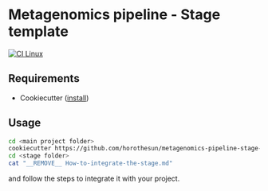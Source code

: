 # Metagenomics pipeline - Stage template

[![CI Linux](https://github.com/horothesun/metagenomics-pipeline-stage-template/actions/workflows/ci-linux.yml/badge.svg)](https://github.com/horothesun/metagenomics-pipeline-stage-template/actions/workflows/ci-linux.yml)

## Requirements

- Cookiecutter ([install](https://cookiecutter.readthedocs.io/en/latest/installation.html))

## Usage

```bash
cd <main project folder>
cookiecutter https://github.com/horothesun/metagenomics-pipeline-stage-template
cd <stage folder>
cat "__REMOVE__ How-to-integrate-the-stage.md"
```

and follow the steps to integrate it with your project.

